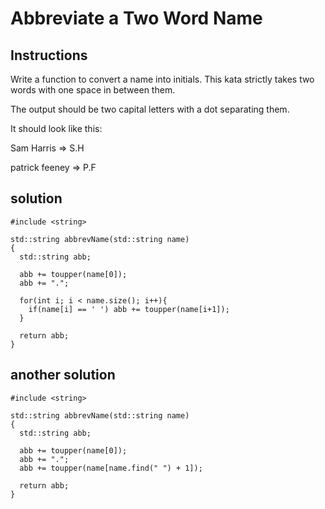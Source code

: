 # Abbreviate a Two Word Name

## Instructions

Write a function to convert a name into initials. This kata strictly takes two words with one space in between them.

The output should be two capital letters with a dot separating them.

It should look like this:

Sam Harris => S.H

patrick feeney => P.F

## solution

```
#include <string>

std::string abbrevName(std::string name)
{
  std::string abb;
  
  abb += toupper(name[0]);
  abb += ".";
  
  for(int i; i < name.size(); i++){
    if(name[i] == ' ') abb += toupper(name[i+1]);
  }
  
  return abb;
}
```

## another solution

```
#include <string>

std::string abbrevName(std::string name)
{
  std::string abb;
  
  abb += toupper(name[0]);
  abb += ".";
  abb += toupper(name[name.find(" ") + 1]);
  
  return abb;
}
```
